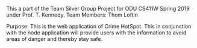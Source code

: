 This a part of the Team Silver Group Project for ODU CS411W Spring 2019 under Prof. T. Kennedy.
Team Members:
	Thom Loftin



Purpose:
	This is the web application of Crime HotSpot. This in conjunction with the node application
	will provide users with the information to avoid areas of danger and thereby stay safe.
